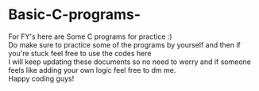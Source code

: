 # Basic-C-programs-
For FY's here are Some C programs for practice :)
<br>
Do make sure to practice some of the programs by yourself and then if you're stuck feel free to use the codes here 
<br>
I will keep updating these documents so no need to worry and if someone feels like adding your own logic feel free to dm me.
<br>
Happy coding guys!
